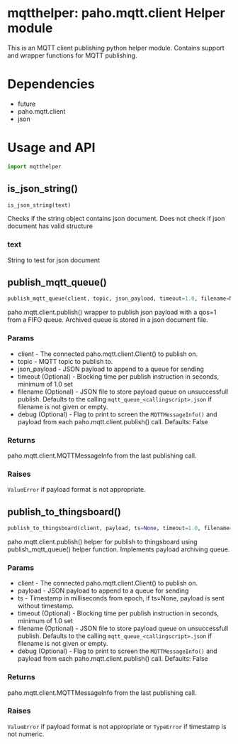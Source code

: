 # mqtthelper: paho.mqtt.client Helper module
This is an MQTT client publishing python helper module.
Contains support and wrapper functions for MQTT publishing.

# Dependencies
* future
* paho.mqtt.client
* json

# Usage and API
```python
import mqtthelper
```

## is_json_string()
```python
is_json_string(text)
```
Checks if the string object contains json document. Does not check if json document has valid structure
### text
String to test for json document


## publish_mqtt_queue()
```python
publish_mqtt_queue(client, topic, json_payload, timeout=1.0, filename=None, debug=False):
```
paho.mqtt.client.publish() wrapper to publish json payload with a qos=1 from a FIFO queue. Archived queue is stored in a json document file.

### Params
* client - The connected paho.mqtt.client.Client() to publish on.
* topic - MQTT topic to publish to.
* json_payload - JSON payload to append to a queue for sending
* timeout (Optional) - Blocking time per publish instruction in seconds, minimum of 1.0 set
* filename (Optional) - JSON file to store payload queue on unsuccessfull publish. Defaults to the calling `mqtt_queue_<callingscript>.json` if filename is not given or empty.
* debug (Optional) - Flag to print to screen the `MQTTMessageInfo()` and payload from each paho.mqtt.client.publish() call. Defaults: False

### Returns
paho.mqtt.client.MQTTMessageInfo from the last publishing call.

### Raises
`ValueError` if payload format is not appropriate.


## publish_to_thingsboard()
```python
publish_to_thingsboard(client, payload, ts=None, timeout=1.0, filename=None, display_payload=False, debug=False)
```
paho.mqtt.client.publish() helper for publish to thingsboard using publish_mqtt_queue() helper function. Implements payload archiving queue.

### Params
* client - The connected paho.mqtt.client.Client() to publish on.
* payload - JSON payload to append to a queue for sending
* ts - Timestamp in milliseconds from epoch, if ts=None, payload is sent without timestamp.
* timeout (Optional) - Blocking time per publish instruction in seconds, minimum of 1.0 set
* filename (Optional) - JSON file to store payload queue on unsuccessfull publish. Defaults to the calling `mqtt_queue_<callingscript>.json` if filename is not given or empty.
* debug (Optional) - Flag to print to screen the `MQTTMessageInfo()` and payload from each paho.mqtt.client.publish() call. Defaults: False

### Returns
paho.mqtt.client.MQTTMessageInfo from the last publishing call.

### Raises
`ValueError` if payload format is not appropriate or `TypeError` if timestamp is not numeric.